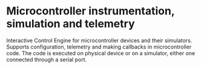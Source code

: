 # Microcontroller instrumentation, simulation and telemetry

Interactive Control Engine for microcontroller devices and their simulators.
Supports configuration, telemetry and making callbacks in microcontroller code.
The code is executed on physical device or on a simulator, either one connected through a serial port.
